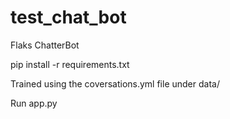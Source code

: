 # test_chat_bot

Flaks
ChatterBot

pip install -r requirements.txt

Trained using the coversations.yml file under data/

Run app.py





